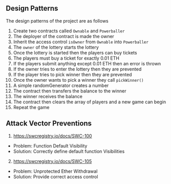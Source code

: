## Design Patterns

The design patterns of the project are as follows

1. Create two contracts called `Ownable` and `Powerballer`
2. The deployer of the contract is made the owner
3. Inherit the access control `isOwner` from `Ownable` into `Powerballer`
4. The `owner` of the lottery starts the lottery
5. Once the lottery is started then the players can buy tickets
6. The players must buy a ticket for exactly 0.01 ETH
7. If the players submit anything except 0.01 ETH then an error is thrown
8. If the owner tries to enter the lottery then they are prevented
9. If the player tries to pick winner then they are prevented
10. Once the owner wants to pick a winner they call `pickWinner()`
11. A simple randomGenerator creates a number
12. The contract then transfers the balance to the winner
13. The winner receives the balance
14. The contract then clears the array of players and a new game can begin
15. Repeat the game

## Attack Vector Preventions

1. https://swcregistry.io/docs/SWC-100

- Problem: Function Default Visibility
- Solution: Correctly define default function Visibilities

2. https://swcregistry.io/docs/SWC-105

- Problem: Unprotected Ether Withdrawal
- Solution: Provide correct access control
